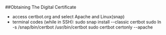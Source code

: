 ##Obtaining The Digital Certificate

- access certbot.org and select Apache and Linux(snap)
- terminal codes (while in SSH):
  sudo snap install --classic certbot
  sudo ln -s /snap/bin/certbot /usr/bin/certbot
  sudo certbot certonly --apache
  
